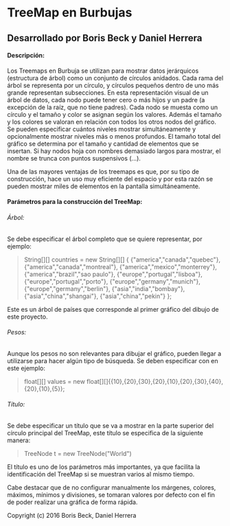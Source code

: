 # TreeMap en Burbujas
## Desarrollado por Boris Beck y Daniel Herrera

#### Descripción:
Los Treemaps en Burbuja se utilizan para mostrar datos jerárquicos (estructura de árbol) como un conjunto de círculos anidados. Cada rama del árbol se representa por un círculo, y círculos pequeños dentro de uno más grande representan subsecciones. En esta representación visual de un árbol de datos, cada nodo puede tener cero o más hijos y un padre (a excepción de la raíz, que no tiene padres). Cada nodo se muesta como un círculo y el tamaño y color se asignan según los valores. Además el tamaño y los colores se valoran en relación con todos los otros nodos del gráfico. Se pueden especificar cuántos niveles mostrar simultáneamente y opcionalmente mostrar niveles más o menos profundos. El tamaño total del gráfico se determina por el tamaño y cantidad de elementos que se insertan. Si hay nodos hoja con nombres demasiado largos para mostrar, el nombre se trunca con puntos suspensivos (...).

Una de las mayores ventajas de los treemaps es que, por su tipo de construcción, hace un uso muy eficiente del espacio y por esta razón se pueden mostrar miles de elementos en la pantalla simultáneamente.


#### Parámetros para la construcción del TreeMap:



###### Árbol:
Se debe especificar el árbol completo que se quiere representar, por ejemplo:

>String[][] countries = new String[][] {
>    {"america","canada","quebec"},
>    {"america","canada","montreal"},
>    {"america","mexico","monterrey"},
>    {"america","brazil","sao paulo"},
>    {"europe","portugal","lisboa"},
>    {"europe","portugal","porto"},
>    {"europe","germany","munich"},
>    {"europe","germany","berlin"},
>    {"asia","india","bombay"},
>    {"asia","china","shangai"},
>    {"asia","china","pekin"}
>  };

Este es un árbol de países que corresponde al primer gráfico del dibujo de este proyecto. 
 

###### Pesos:
Aunque los pesos no son relevantes para dibujar el gráfico, pueden llegar a utilizarse para hacer algún tipo de búsqueda. Se deben especificar con en este ejemplo:

>float[][] values = new float[][]{{10},{20},{30},{20},{10},{20},{30},{40},{20},{10},{5}};

###### Título:
Se debe especificar un título que se va a mostrar en la parte superior del círculo principal del TreeMap, este título se especifica de la siguiente manera:

>TreeNode t = new TreeNode("World")

El título es uno de los parámetros más importantes, ya que facilita la identificación del TreeMap si se muestran varios al mismo tiempo.


Cabe destacar que de no configurar manualmente los márgenes, colores, máximos, mínimos y divisiones, se tomaran valores por defecto con el fin de poder realizar una gráfica de forma rápida.

Copyright (c) 2016 Boris Beck, Daniel Herrera